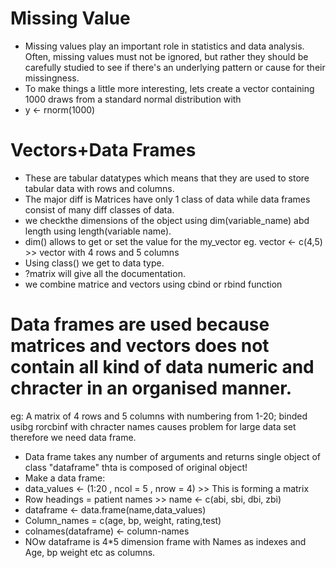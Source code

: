# Missing Value
- Missing values play an important role in statistics and data analysis. Often, missing values must not be ignored, but rather they should be carefully studied to see if there's an underlying pattern or cause for their missingness.
- To make things a little more interesting, lets create a vector containing 1000 draws from a standard normal distribution with
- y <- rnorm(1000)
# Vectors+Data Frames
- These are tabular datatypes which means that they are used to store tabular data with rows and columns.
- The major diff is Matrices have only 1 class of data while data frames consist of many diff classes of data.
- we checkthe dimensions of the object using dim(variable_name) abd length using length(variable name).
- dim() allows to get or set the value for the my_vector eg. vector <- c(4,5) >> vector with 4 rows and 5 columns
- Using class() we get to data type. 
- ?matrix will give all the documentation.   
- we combine matrice and vectors using cbind or rbind function
# Data frames are used because matrices and vectors does not contain all kind of data numeric and chracter in an organised manner.
eg: A matrix of 4 rows and 5 columns with numbering from 1-20; binded usibg rorcbinf with chracter names causes problem for large data set therefore we need data frame.
- Data frame takes any number of arguments and returns single object of class "dataframe" thta is composed of original object!
- Make a data frame:
- data_values <- (1:20 , ncol = 5 , nrow = 4) >> This is forming a matrix
-  Row headings = patient names >> name <- c(abi, sbi, dbi, zbi)
-  dataframe <- data.frame(name,data_values)
-  Column_names = c(age, bp, weight, rating,test) 
-  colnames(dataframe) <- column-names
-  NOw dataframe is 4*5 dimension frame with Names as indexes and Age, bp weight etc as columns.
